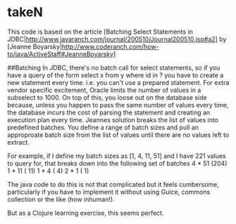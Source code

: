 takeN
=====

This code is based on the article
[Batching Select Statements in JDBC|http://www.javaranch.com/journal/200510/Journal200510.jsp#a2] by [Jeanne Boyarsky|http://www.coderanch.com/how-to/java/ActiveStaff#JeanneBoyarsky]

##Batching
In JDBC, there's no batch call for select statements, so if you have a query of
the form 
    select x from y where id in ? 
you have to create a new statement
every time. i.e. you can't use a prepared statement. For extra vendor specific
excitement, Oracle limits the number of values in a subselect to 1000.
On top of this, you loose out on the database side because, unless you happen
to pass the same number of values every time, the database incurs the cost of
parsing the statement and creating an execution plan every time.
Jeannes solution breaks the list of values into predefined batches. You define
a range of batch sizes and pull an approproate batch size from the list of
values until there are no values left to extract.

For example, if I define my batch sizes as [1, 4, 11, 51] and I have 221 values
to query for, that breaks down into the following set of batches
    4 * 51 (204)
    1 * 11 ( 11)
    1 *  4 (  4)
    2 *  1 (  1)

The java code to do this is not that complicated but it feels
cumbersome, particularly if you have to implement it without using Guice,
commons collection or the like (how inhuman!).

But as a Clojure learning exercise, this seems perfect. 

